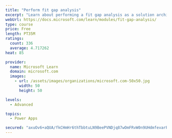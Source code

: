 ```yaml
---
title: "Perform fit gap analysis"
excerpt: "Learn about performing a fit gap analysis as a solution architect for Dynamics 365 and Microsoft Power Platform."
webUrl: https://docs.microsoft.com/learn/modules/fit-gap-analysis/
type: course
price: Free
length: PT35M
ratings:
  count: 336
  average: 4.717262
heat: 85

provider:
  name: Microsoft Learn
  domain: microsoft.com
  images:
    - url: /assets/images/organizations/microsoft.com-50x50.jpg
      width: 50
      height: 50

levels:
  - Advanced

topics:
  - Power Apps

secured: "axuOv6+aQUA/fkCHmHr6thTbbtuLN9BeePVNDjq87wOmFRvW0n9UHdmfevarPuLAnnpDO5J0cWg5AbWWNdzzCf6xPpwF22A6/eSz7y3c/weaj4yy8f+UtFOxMzqd12Uzy87CuAz2RVwbbr4ylPJ8zKJ9q+bWuoeiMtWjoPU6CsmYJA+QOynRGJyOQi9G8e/tjpuHwuRdPcvj/pJ+VCVp2pEPSCRs1lGRd7FABDBojquBVXRcuLeBhu4K7Wjt1R+I/T84FyBVCmDNxoh7By7XcIwBPsuEn2Dyd0CFyvAbgnpVKQI6r0i7M239SukTaHknsy7GHdLfJl23tVhg6NsJ0qkIUil4NzAdiphYiCm94LOJfxUWAqvNaOicakM+YuuTL9rmb7FGcz5pdtGrFgG+KLZKQd8FYMDG2Meh8PCeW/M=;bYcgTFj5zJ0yUlhSY1beVw=="
---
```


